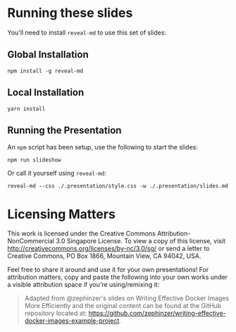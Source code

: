 # Running these slides

You'll need to install `reveal-md` to use this set of slides:

## Global Installation
```
npm install -g reveal-md
```

## Local Installation
```
yarn install
```

## Running the Presentation

An `npm` script has been setup, use the following to start the slides:

```
npm run slideshow
```

Or call it yourself using `reveal-md`:

```
reveal-md --css ./.presentation/style.css -w ./.presentation/slides.md
```

# Licensing Matters

This work is licensed under the Creative Commons Attribution-NonCommercial 3.0 Singapore License. To view a copy of this license, visit http://creativecommons.org/licenses/by-nc/3.0/sg/ or send a letter to Creative Commons, PO Box 1866, Mountain View, CA 94042, USA.

Feel free to share it around and use it for your own presentations! For attribution matters, copy and paste the following into your own works under a visible attribution space if you're using/remixing it:

> Adapted from @zephinzer's slides on Writing Effective Docker Images More Efficiently and the original content can be found at the GitHub repository located at: https://github.com/zephinzer/writing-effective-docker-images-example-project. 
